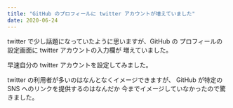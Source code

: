 ```yaml
---
title: "GitHub のプロフィールに twitter アカウントが増えていました"
date: 2020-06-24
---
```


twitter で少し話題になっていたように思いますが、GitHub の
プロフィールの設定画面に twitter アカウントの入力欄が
増えていました。

早速自分の twitter アカウントを設定してみました。

twitter の利用者が多いのはなんとなくイメージできますが、
GitHub が特定の SNS へのリンクを提供するのはなんだか
今までイメージしていなかったので驚きました。



